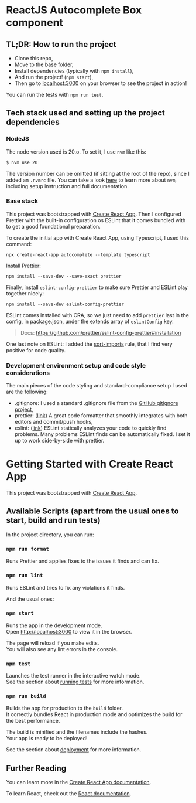 # ReactJS Autocomplete Box component

## TL;DR: How to run the project

- Clone this repo,
- Move to the base folder,
- Install dependencies (typically with `npm install`),
- And run the project! (`npm start`),
- Then go to [localhost:3000](localhost:3000) on your browser to see the project in action!

You can run the tests with `npm run test`.

## Tech stack used and setting up the project dependencies

### NodeJS

The node version used is 20.o. To set it, I use `nvm` like this:

```bash
$ nvm use 20
```

The version number can be omitted (if sitting at the root of the repo), since I added an `.nvmrc` file. You can take a look [here](https://github.com/nvm-sh/nvm) to learn more about `nvm`, including setup instruction and full documentation.

### Base stack

This project was bootstrapped with [Create React App](https://github.com/facebook/create-react-app). Then I configured Prettier with the built-in configuration os ESLint that it comes bundled with to get a good foundational preparation.

To create the initial app with Create React App, using Typescript, I used this command:

```
npx create-react-app autocomplete --template typescript
```

Install Prettier:

```
npm install --save-dev --save-exact prettier
```

Finally, install `eslint-config-prettier` to make sure Prettier and ESLint play together nicely:

```
npm install --save-dev eslint-config-prettier
```

ESLint comes installed with CRA, so we just need to add `prettier` last in the config, in package.json, under the extends array of `eslintConfig` key.

> Docs: https://github.com/prettier/eslint-config-prettier#installation

One last note on ESLint: I added the [sort-imports](https://eslint.org/docs/latest/rules/sort-imports) rule, that I find very positive for code quality.

### Development environment setup and code style considerations

The main pieces of the code styling and standard-compliance setup I used are the following:

- .gitignore: I used a standard .gitignore file from the [GitHub gitignore project](https://github.com/github/gitignore/blob/master/Node.gitignore),
- prettier: ([link](https://prettier.io/)) A great code formatter that smoothly integrates with both editors and commit/push hooks,
- eslint: ([link](https://eslint.org/)) ESLint statically analyzes your code to quickly find problems. Many problems ESLint finds can be automatically fixed. I set it up to work side-by-side with prettier.

# Getting Started with Create React App

This project was bootstrapped with [Create React App](https://github.com/facebook/create-react-app).

## Available Scripts (apart from the usual ones to start, build and run tests)

In the project directory, you can run:

### `npm run format`

Runs Prettier and applies fixes to the issues it finds and can fix.

### `npm run lint`

Runs ESLint and tries to fix any violations it finds.

And the usual ones:

### `npm start`

Runs the app in the development mode.\
Open [http://localhost:3000](http://localhost:3000) to view it in the browser.

The page will reload if you make edits.\
You will also see any lint errors in the console.

### `npm test`

Launches the test runner in the interactive watch mode.\
See the section about [running tests](https://facebook.github.io/create-react-app/docs/running-tests) for more information.

### `npm run build`

Builds the app for production to the `build` folder.\
It correctly bundles React in production mode and optimizes the build for the best performance.

The build is minified and the filenames include the hashes.\
Your app is ready to be deployed!

See the section about [deployment](https://facebook.github.io/create-react-app/docs/deployment) for more information.

## Further Reading

You can learn more in the [Create React App documentation](https://facebook.github.io/create-react-app/docs/getting-started).

To learn React, check out the [React documentation](https://reactjs.org/).
